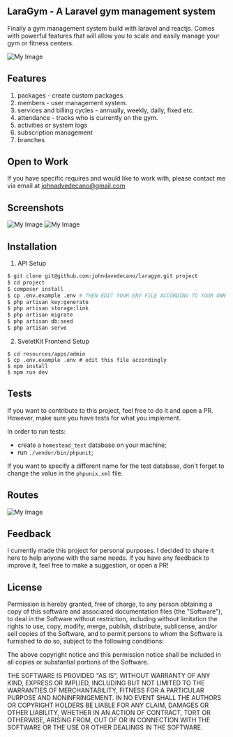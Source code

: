 ## LaraGym - A Laravel gym management system

Finally a gym management system build with laravel and reactjs. Comes with powerful features that will allow you to scale and easily manage your gym or fitness centers.

![My Image](https://raw.github.com/johndavedecano/PHPLaravelGymManagementSystem/main/screenshot.png)

## Features

1. packages - create custom packages.
2. members - user management system.
3. services and billing cycles - annually, weekly, daily, fixed etc.
4. attendance - tracks who is currently on the gym.
5. activities or system logs
6. subscription management
7. branches

## Open to Work

If you have specific requires and would like to work with, please contact me via email at johnadvedecano@gmail.com

## Screenshots

![My Image](https://raw.github.com/johndavedecano/PHPLaravelGymManagementSystem/main/profile.png)
![My Image](https://raw.github.com/johndavedecano/PHPLaravelGymManagementSystem/main/package.png)

## Installation

1. API Setup

```bash
$ git clone git@github.com:johndavedecano/laragym.git project
$ cd project
$ composer install
$ cp .env.example .env # THEN EDIT YOUR ENV FILE ACCORDING TO YOUR OWN SETTINGS.
$ php artisan key:generate
$ php artisan storage:link
$ php artisan migrate
$ php artisan db:seed
$ php artisan serve
```

2. SveletKit Frontend Setup

```base
$ cd resources/apps/admin
$ cp .env.example .env # edit this file accordingly
$ npm install
$ npm run dev
```

## Tests

If you want to contribute to this project, feel free to do it and open a PR. However, make sure you have tests for what you implement.

In order to run tests:

- create a `homestead_test` database on your machine;
- run `./vendor/bin/phpunit`;

If you want to specify a different name for the test database, don't forget to change the value in the `phpunix.xml` file.

## Routes

![My Image](https://raw.github.com/johndavedecano/PHPLaravelGymManagementSystem/main/routes.png)

## Feedback

I currently made this project for personal purposes. I decided to share it here to help anyone with the same needs. If you have any feedback to improve it, feel free to make a suggestion, or open a PR!

## License

Permission is hereby granted, free of charge, to any person obtaining a copy of this software and associated documentation files (the "Software"), to deal in the Software without restriction, including without limitation the rights to use, copy, modify, merge, publish, distribute, sublicense, and/or sell copies of the Software, and to permit persons to whom the Software is furnished to do so, subject to the following conditions:

The above copyright notice and this permission notice shall be included in all copies or substantial portions of the Software.

THE SOFTWARE IS PROVIDED "AS IS", WITHOUT WARRANTY OF ANY KIND, EXPRESS OR IMPLIED, INCLUDING BUT NOT LIMITED TO THE WARRANTIES OF MERCHANTABILITY, FITNESS FOR A PARTICULAR PURPOSE AND NONINFRINGEMENT. IN NO EVENT SHALL THE AUTHORS OR COPYRIGHT HOLDERS BE LIABLE FOR ANY CLAIM, DAMAGES OR OTHER LIABILITY, WHETHER IN AN ACTION OF CONTRACT, TORT OR OTHERWISE, ARISING FROM, OUT OF OR IN CONNECTION WITH THE SOFTWARE OR THE USE OR OTHER DEALINGS IN THE SOFTWARE.
